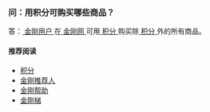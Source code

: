 ### 问：用积分可购买哪些商品？

答：[ 金刚用户 ](https://a2zitpro.github.io/web/kkuser)在[ 金刚网 ](https://a2zitpro.github.io/web/kksitecn)可用[ 积分 ](https://a2zitpro.github.io/web/kkpoints)购买除[ 积分 ](https://a2zitpro.github.io/web/kkpoints)外的所有商品。

#### 推荐阅读

- [积分](https://a2zitpro.github.io/web/list_kkpoints)
- [金刚推荐人](https://a2zitpro.github.io/web/list_kkreferrer)
- [金刚帮助](https://a2zitpro.github.io/web/list_helpkkvpn)
- [金刚梯](https://a2zitpro.github.io/web/dlb)
